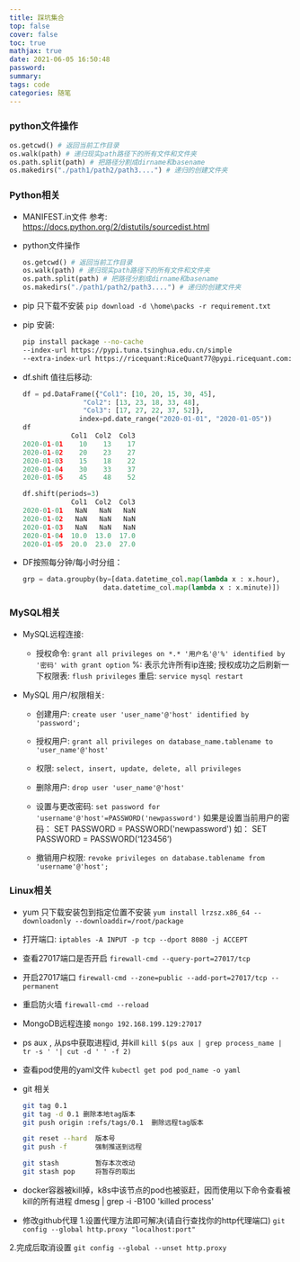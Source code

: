```yaml
---
title: 踩坑集合
top: false
cover: false
toc: true
mathjax: true
date: 2021-06-05 16:50:48
password:
summary:
tags: code
categories: 随笔
---
```

### python文件操作
```python
os.getcwd() # 返回当前工作目录
os.walk(path) # 递归现实path路径下的所有文件和文件夹
os.path.split(path) # 把路径分割成dirname和basename
os.makedirs("./path1/path2/path3....") # 递归的创建文件夹
```

### Python相关
- MANIFEST.in文件
	参考: https://docs.python.org/2/distutils/sourcedist.html

- python文件操作
	```python
	os.getcwd() # 返回当前工作目录
  os.walk(path) # 递归现实path路径下的所有文件和文件夹
  os.path.split(path) # 把路径分割成dirname和basename
  os.makedirs("./path1/path2/path3....") # 递归的创建文件夹
	```
- pip 只下载不安装
	`pip download -d \home\packs -r requirement.txt`

- pip 安装:
	```sh
	pip install package --no-cache 
	--index-url https://pypi.tuna.tsinghua.edu.cn/simple 
	--extra-index-url https://ricequant:RiceQuant77@pypi.ricequant.com:8080/simple
	```
- df.shift 值往后移动:
	```python
	df = pd.DataFrame({"Col1": [10, 20, 15, 30, 45],
                   "Col2": [13, 23, 18, 33, 48],
                   "Col3": [17, 27, 22, 37, 52]},
                  index=pd.date_range("2020-01-01", "2020-01-05"))
	df
				Col1  Col2  Col3
	2020-01-01    10    13    17
	2020-01-02    20    23    27
	2020-01-03    15    18    22
	2020-01-04    30    33    37
	2020-01-05    45    48    52
	
	df.shift(periods=3)
				Col1  Col2  Col3
	2020-01-01   NaN   NaN   NaN
	2020-01-02   NaN   NaN   NaN
	2020-01-03   NaN   NaN   NaN
	2020-01-04  10.0  13.0  17.0
	2020-01-05  20.0  23.0  27.0

	```
- DF按照每分钟/每小时分组：
	```python
	grp = data.groupby(by=[data.datetime_col.map(lambda x : x.hour),
                       	data.datetime_col.map(lambda x : x.minute)])
	```


### MySQL相关

- MySQL远程连接:
	- 授权命令: `grant all privileges on *.* '用户名'@'%' identified by '密码' with grant option`
	%: 表示允许所有ip连接; 授权成功之后刷新一下权限表: `flush privileges`
	重启: `service mysql restart`

- MySQL 用户/权限相关:
	- 创建用户:
		`create user 'user_name'@'host' identified by 'password';`
	- 授权用户:
		`grant all privileges on database_name.tablename to 'user_name'@'host'`
	
	- 权限: 
		`select, insert, update, delete, all privileges`
		
	- 删除用户: 
		`drop user 'user_name'@'host'`
	
	- 设置与更改密码:
		`set password for 'username'@'host'=PASSWORD('newpassword')`
		如果是设置当前用户的密码：
		SET  PASSWORD = PASSWORD('newpassword')
		如： SET  PASSWORD = PASSWORD(‘123456’)
	
	- 撤销用户权限:
		`revoke privileges on database.tablename from 'username'@'host';`




### Linux相关

- yum 只下载安装包到指定位置不安装
	`yum install lrzsz.x86_64 --downloadonly --downloaddir=/root/package`

- 打开端口:
	`iptables -A INPUT -p tcp --dport 8080 -j ACCEPT `
	
- 查看27017端口是否开启
	`firewall-cmd --query-port=27017/tcp`

- 开启27017端口
	`firewall-cmd --zone=public --add-port=27017/tcp --permanent`

- 重启防火墙
	`firewall-cmd --reload`

- MongoDB远程连接
	`mongo 192.168.199.129:27017`

- ps aux , 从ps中获取进程id, 并kill
	`kill $(ps aux | grep process_name | tr -s ' '| cut -d ' ' -f 2)`

- 查看pod使用的yaml文件
	`kubectl get pod pod_name -o yaml`

- git 相关
	```sh
	git tag 0.1    
	git tag -d 0.1 删除本地tag版本
	git push origin :refs/tags/0.1  删除远程tag版本

	git reset --hard  版本号
	git push -f       强制推送到远程
	
	git stash         暂存本次改动
	git stash pop     将暂存的取出
	```
- docker容器被kill掉，k8s中该节点的pod也被驱赶，因而使用以下命令查看被kill的所有进程
dmesg | grep -i -B100 'killed process'


- 修改github代理
1.设置代理方法即可解决(请自行查找你的http代理端口)
`git config --global http.proxy "localhost:port"`

2.完成后取消设置
`git config --global --unset http.proxy`


